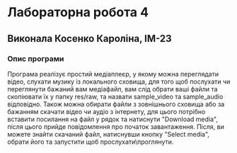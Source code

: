 ﻿# Лабораторна робота 4      
## Виконала Косенко Кароліна, ІМ-23    
### Опис програми    
Програма реалізує простий медіаплеєр, у якому можна переглядати відео, слухати музику із локального сховища, для того щоб послухати чи переглянути бажаний вам медіафайл, вам слід обрати ваші файли та скопіювати їх у папку res/raw, та назвати sample_video та sample_audio відповідно. Також можна обирати файли з зовнішнього сховища або за бажанням скачати відео чи аудіо з інтернету, для цього потрібно вставити посилання на файл у рядок та натиснути "Download media", після цього прийде повідомлення про початок завантаження. Після, ви можете знайти скачаний файл, натиснувши кнопку "Select media", обрати його та запустити щоб прослухати\проглянути. 
